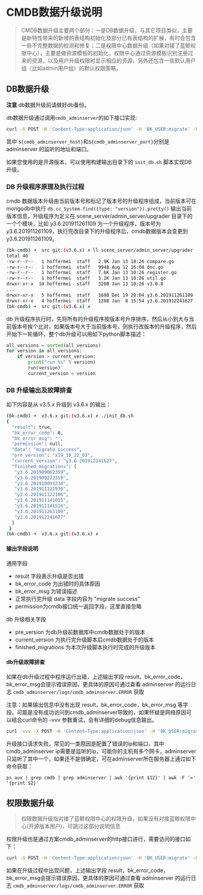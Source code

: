 # CMDB数据升级说明

> CMDB数据升级主要两个部分：一是DB数据升级，与其它项目类似，主要是新特性带来的新增的表结构初始化及部分已有表结构的扩展，有时会包含一些不完整数据的检测和修复；二是权限中心数据升级（如果对接了蓝鲸权限中心），主要是做资源模板的初始化，权限中心通过资源模板识别注册过来的资源，以及用户升级权限时显示相应的资源，另外还包含一些默认用户组（比如admin用户组）的默认权限策略。



## DB数据升级
**注意** db数据升级前请做好db备份。

db数据升级通过调用`cmdb_adminserver`的如下接口实现:

```bash
curl -X POST -H 'Content-Type:application/json' -H 'BK_USER:migrate' -H 'HTTP_BLUEKING_SUPPLIER_ID:0' http://${cmdb_adminserver_host}:${cmdb_adminserver_port}/migrate/v3/migrate/community/0
```

其中 `${cmdb_adminserver_host}`和`${cmdb_adminserver_port}`分别是 adminserver 的监听的地址和端口。

如果您使用的是开源版本，可以使用构建输出目录下的 `init_db.sh` 脚本实现DB升级。


### DB 升级程序原理及执行过程
cmdb 数据版本升级由当前版本号和标记了版本号的升级程序组成，当前版本可在mongodb中执行 `db.cc_System.find({type: "version"}).pretty()` 输出当前版本信息，升级程序为定义在 scene_server/admin_server/upgrader 目录下的一个个模块，比如 y3.6.201911261109 为一个升级程序，版本号为 y3.6.201911261109，执行完改目录下的升级程序后，cmdb数据版本会变更到 y3.6.201911261109。

```bash
(bk-cmdb) ➜  src git:(v3.6.x) ✗ ll scene_server/admin_server/upgrader
total 40
-rw-r--r--   1 hoffermei  staff   2.9K Jan 13 10:26 compare.go
-rw-r--r--   1 hoffermei  staff   994B Aug 12 16:08 doc.go
-rw-r--r--   1 hoffermei  staff   7.6K Jan 13 10:26 register.go
-rw-r--r--   1 hoffermei  staff   3.2K Jan 13 10:26 util.go
drwxr-xr-x  10 hoffermei  staff   320B Jan 13 10:26 v3.0.8
...
drwxr-xr-x   5 hoffermei  staff   160B Dec 19 20:04 y3.6.201911261109
drwxr-xr-x   4 hoffermei  staff   128B Jan  8 15:54 y3.6.201912241627
(bk-cmdb) ➜  src git:(v3.6.x) ✗
```

db 升级程序执行时，先将所有的升级程序按版本号升序排序，然后从小到大与当前版本号挨个比对，如果版本号大于当前版本号，则执行改版本的升级程序，然后开始下一轮循环，整个db升级可以用如下python脚本描述：

```python
all_versions = sorted(all_versions)
for version in all_versions:
    if version > current_version:
        print("run %s" % version)
        run(version)
        current_version = version
```



### DB 升级输出及故障排查

如下内容是从 v3.5.x 升级到 v3.6.x 的输出：

```bash
(bk-cmdb) ➜  v3.6.x git:(v3.6.x) ✗ ./init_db.sh
{
  "result": true,
  "bk_error_code": 0,
  "bk_error_msg": "",
  "permission": null,
  "data": "migrate success",
  "pre_version": "x19_10_22_03",
  "current_version": "y3.6.201912241627",
  "finished_migrations": [
   "y3.6.201909062359",
   "y3.6.201909272359",
   "y3.6.201910091234",
   "y3.6.201911121930",
   "y3.6.201911122106",
   "y3.6.201911141015",
   "y3.6.201911141516",
   "y3.6.201911261109",
   "y3.6.201912241627"
  ]
 }
(bk-cmdb) ➜  v3.6.x git:(v3.6.x) ✗
```

#### 输出字段说明

通用字段

- result 字段表示升级是否出错
- bk_error_code 为出错时的具体原因
- bk_error_msg 为错误描述
- 正常执行完升级 data 字段内容为 "migrate success"
- permission为cmdb接口统一返回字段，这里直接忽略

db 升级相关字段

- pre_version 为db升级前数据库中cmdb数据处于的版本
- current_version 为执行完升级脚本后cmdb数据处于的版本
- finished_migrations 为本次升级脚本执行时完成的升级版本


#### db升级故障排查
如果在db升级过程中程序运行出错，上述输出字段 result，bk_error_code，bk_error_msg会提示错误原因，更具体的原因可通过查看 adminserver 的运行日志 `cmdb_adminserver/logs/cmdb_adminserver.ERROR` 获取

注意：如果输出信息中没有出现 result，bk_error_code，bk_error_msg 等字段，可能是没有成功访问到cmdb_adminserver导致的，如果怀疑是网络原因可以结合curl命令的 -vvv 参数重试，会有详细的debug信息输出。

```bash
curl -vvv -X POST -H 'Content-Type:application/json' -H 'BK_USER:migrate' -H 'HTTP_BLUEKING_SUPPLIER_ID:0' http://${cmdb_adminserver_host}:${cmdb_adminserver_port}/migrate/v3/migrate/community/0
```

升级接口请求失败，常见的一类原因是配置了错误的ip和端口，其中cmdb_adminserver ip需要是监听的ip，可能你的主机有多个网卡，adminserver只监听了其中一个，如果还不是很确定，可在adminserver所在服务器上通过如下命令获取：

`ps aux | grep cmdb | grep adminserver | awk '{print $12}' | awk -F '=' '{print $2}'`


## 权限数据升级

> 权限数据升级指对接了蓝鲸权限中心的权限升级，如果没有对接蓝鲸权限中心(开源版本用户)，可跳过这部分说明信息

权限升级也是通过方案cmdb_adminserver的http接口进行，需要访问的接口如下：

```bash
curl -X POST -H 'Content-Type:application/json' -H 'BK_USER:migrate' -H 'HTTP_BLUEKING_SUPPLIER_ID:0' http://${cmdb_adminserver_host}:${cmdb_adminserver_port}/migrate/v3/authcenter/init
```


如果在升级过程中出现问题，上述输出字段 result，bk_error_code，bk_error_msg会提示错误原因，更具体的原因可通过查看 adminserver 的运行日志 `cmdb_adminserver/logs/cmdb_adminserver.ERROR` 获取


